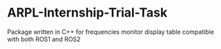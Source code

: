 # ARPL-Internship-Trial-Task
Package written in C++ for frequencies monitor display table compatible with both ROS1 and ROS2
